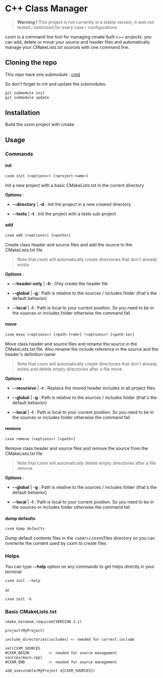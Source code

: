 # C++ Class Manager

> __Warning !__ This project is not currently in a stable version,
it was not tested / optimized for every case / configurations

cxxm is a command line tool for managing cmake built c++ projects. you can add, delete or move your source and header files and automatically manage your CMakeLists.txt sources with one command line.

## Cloning the repo

This repo have one submodule : [cmd](https://github.com/wolkdev/cmd)

So don't forget to init and update the submodules.

```txt
git submodule init
git submodule update
```

## Installation

Build the cxxm project with cmake

## Usage

### Commands

#### init

```txt
cxxm init (<options>) [<project-name>]
```

Init a new project with a basic CMakeLists.txt in the current directory

__Options__ :

- __--directory__ | __-d__ : Init the project in a new created directory

- __--tests__ | __-t__ : Init the project with a tests sub-project

#### add

```txt
cxxm add (<options>) [<paths>]
```

Create class header and source files and add the source to the CMakeLists.txt file
> Note that cxxm will automatically create directories that don't already exists

__Options__ :

- __--header-only__ | __-h__ : Only create the header file

- __--global__ | __-g__ : Path is relative to the sources / includes folder (that's the default behavior)

- __--local__ | __-l__ : Path is local to your current position. So you need to be in the sources or includes folder otherwise the command fail

#### move

```txt
cxxm move (<options>) [<path-from>] (<options>) [<path-to>]
```

Move class header and source files and rename the source in the CMakeLists.txt file. Also rename the include reference in the source and the header's definition name

> Note that cxxm will automatically create directories that don't already exists and delete empty directories after a file move

__Options__ :

- __--recursive__ | __-r__ : Replace the moved header includes in all project files

- __--global__ | __-g__ : Path is relative to the sources / includes folder (that's the default behavior)

- __--local__ | __-l__ : Path is local to your current position. So you need to be in the sources or includes folder otherwise the command fail

#### remove

```txt
cxxm remove (<options>) [<path>]
```

Remove class header and source files and remove the source from the CMakeLists.txt file

> Note that cxxm will automatically delete empty directories after a file remove

__Options__ :

- __--global__ | __-g__ : Path is relative to the sources / includes folder (that's the default behavior)

- __--local__ | __-l__ : Path is local to your current position. So you need to be in the sources or includes folder otherwise the command fail

#### dump defaults

```txt
cxxm dump defaults
```

Dump default contents files in the \<user\>/.cxxm/files directory so you can overwrite the content used by cxxm to create files

### Helps

You can type __--help__ option on any commands to get helps directly in your terminal

```txt
cxxm init --help
```

or

```txt
cxxm init -h
```

### Basic CMakeLists.txt

```txt
cmake_minimum_required(VERSION 3.1)

project(MyProject)

include_directories(includes) <- needed for correct include

set(CXXM_SOURCES
#CXXM_BEGIN         <- needed for source management
sources/main.cpp)
#CXXM_END           <- needed for source management

add_executable(MyProject ${CXXM_SOURCES})
```
